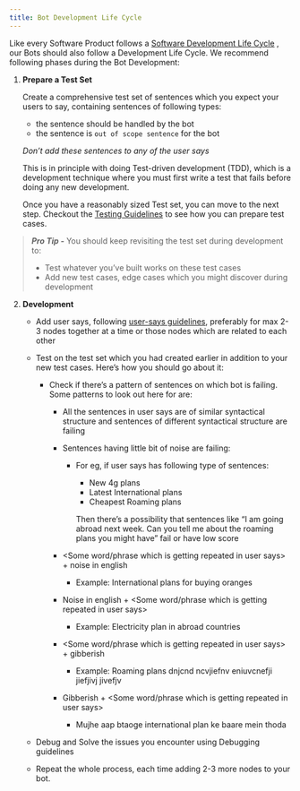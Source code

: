```yaml
---
title: Bot Development Life Cycle
---
```


Like every Software Product follows a [Software Development Life Cycle](https://www.google.com/url?sa=t&rct=j&q=&esrc=s&source=web&cd=3&cad=rja&uact=8&ved=2ahUKEwjZ0JPZwLLmAhUBILcAHedkAd4QFjACegQIDRAG&url=https%3A%2F%2Fwww.tutorialspoint.com%2Fsdlc%2Fsdlc_overview.htm&usg=AOvVaw2V89Mo-1dhC5xNDnRrIaIM)
, our Bots should also follow a Development Life Cycle. We recommend
 following phases during the Bot Development:

1. **Prepare a Test Set**

    Create a comprehensive test set of sentences which you expect your
     users to say, containing sentences of following types:
    * the sentence should be handled by the bot
    * the sentence is `out of scope sentence` for the bot

    *Don’t add these sentences to any of the user says*

    This is in principle with doing Test-driven development (TDD),
     which is a development technique where you must first write a test
      that fails before doing any new development.

    Once you have a reasonably sized Test set, you can move to the next step. Checkout the
    [Testing Guidelines](https://docs.haptik.ai/bot-builder/advanced/testing-guidelines) to see
     how you can prepare test cases.

> **_Pro Tip -_**
> You should keep revisiting the test set during development to:
> * Test whatever you’ve built works on these test cases
> * Add new test cases, edge cases which you might discover during development


2. **Development**

    * Add user says, following [user-says guidelines](https://docs.haptik.ai/bot-builder/basic/user-says-guidelines),
     preferably for max 2-3 nodes together at a time or those nodes which are related to each
      other

    * Test on the test set which you had created earlier in addition to
     your new test cases. Here’s how you should go about it:

        * Check if there’s a pattern of sentences on which bot is failing.
         Some patterns to look out here for are:
         
            * All the sentences in user says are of similar syntactical
             structure and sentences of different syntactical structure
              are failing

            * Sentences having little bit of noise are failing:
                * For eg, if user says has following type of sentences:
                    * New 4g plans
                    * Latest International plans
                    * Cheapest Roaming plans
                    
                    Then there’s a possibility that sentences like
                     “I am going abroad next week. Can you tell me about
                      the roaming plans you might have” fail or have low
                       score

            * <Some word/phrase which is getting repeated in user says> + noise in english 
                * Example: International plans for buying oranges
                
            * Noise in english + <Some word/phrase which is getting repeated in user says>
                * Example: Electricity plan in abroad countries
                
            * <Some word/phrase which is getting repeated in user says> + gibberish
                * Example: Roaming plans dnjcnd ncvjiefnv eniuvcnefji
                 jiefjivj jivefjv

            * Gibberish + <Some word/phrase which is getting repeated in user says>
                * Mujhe aap btaoge international plan ke baare mein thoda

    * Debug and Solve the issues you encounter using Debugging guidelines
    
    * Repeat the whole process, each time adding 2-3 more nodes to your bot.